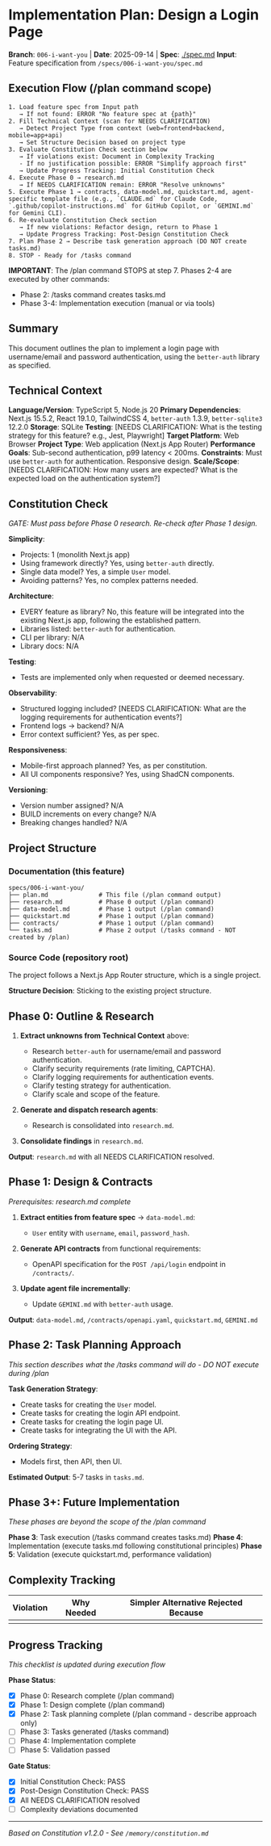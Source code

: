 # Implementation Plan: Design a Login Page

**Branch**: `006-i-want-you` | **Date**: 2025-09-14 | **Spec**: [./spec.md](./spec.md)
**Input**: Feature specification from `/specs/006-i-want-you/spec.md`

## Execution Flow (/plan command scope)
```
1. Load feature spec from Input path
   → If not found: ERROR "No feature spec at {path}"
2. Fill Technical Context (scan for NEEDS CLARIFICATION)
   → Detect Project Type from context (web=frontend+backend, mobile=app+api)
   → Set Structure Decision based on project type
3. Evaluate Constitution Check section below
   → If violations exist: Document in Complexity Tracking
   - If no justification possible: ERROR "Simplify approach first"
   → Update Progress Tracking: Initial Constitution Check
4. Execute Phase 0 → research.md
   → If NEEDS CLARIFICATION remain: ERROR "Resolve unknowns"
5. Execute Phase 1 → contracts, data-model.md, quickstart.md, agent-specific template file (e.g., `CLAUDE.md` for Claude Code, `.github/copilot-instructions.md` for GitHub Copilot, or `GEMINI.md` for Gemini CLI).
6. Re-evaluate Constitution Check section
   → If new violations: Refactor design, return to Phase 1
   → Update Progress Tracking: Post-Design Constitution Check
7. Plan Phase 2 → Describe task generation approach (DO NOT create tasks.md)
8. STOP - Ready for /tasks command
```

**IMPORTANT**: The /plan command STOPS at step 7. Phases 2-4 are executed by other commands:
- Phase 2: /tasks command creates tasks.md
- Phase 3-4: Implementation execution (manual or via tools)

## Summary
This document outlines the plan to implement a login page with username/email and password authentication, using the `better-auth` library as specified.

## Technical Context
**Language/Version**: TypeScript 5, Node.js 20
**Primary Dependencies**: Next.js 15.5.2, React 19.1.0, TailwindCSS 4, `better-auth` 1.3.9, `better-sqlite3` 12.2.0
**Storage**: SQLite
**Testing**: [NEEDS CLARIFICATION: What is the testing strategy for this feature? e.g., Jest, Playwright]
**Target Platform**: Web Browser
**Project Type**: Web application (Next.js App Router)
**Performance Goals**: Sub-second authentication, p99 latency < 200ms.
**Constraints**: Must use `better-auth` for authentication. Responsive design.
**Scale/Scope**: [NEEDS CLARIFICATION: How many users are expected? What is the expected load on the authentication system?]

## Constitution Check
*GATE: Must pass before Phase 0 research. Re-check after Phase 1 design.*

**Simplicity**:
- Projects: 1 (monolith Next.js app)
- Using framework directly? Yes, using `better-auth` directly.
- Single data model? Yes, a simple `User` model.
- Avoiding patterns? Yes, no complex patterns needed.

**Architecture**:
- EVERY feature as library? No, this feature will be integrated into the existing Next.js app, following the established pattern.
- Libraries listed: `better-auth` for authentication.
- CLI per library: N/A
- Library docs: N/A

**Testing**:
- Tests are implemented only when requested or deemed necessary.

**Observability**:
- Structured logging included? [NEEDS CLARIFICATION: What are the logging requirements for authentication events?]
- Frontend logs → backend? N/A
- Error context sufficient? Yes, as per spec.

**Responsiveness**:
- Mobile-first approach planned? Yes, as per constitution.
- All UI components responsive? Yes, using ShadCN components.

**Versioning**:
- Version number assigned? N/A
- BUILD increments on every change? N/A
- Breaking changes handled? N/A

## Project Structure

### Documentation (this feature)
```
specs/006-i-want-you/
├── plan.md              # This file (/plan command output)
├── research.md          # Phase 0 output (/plan command)
├── data-model.md        # Phase 1 output (/plan command)
├── quickstart.md        # Phase 1 output (/plan command)
├── contracts/           # Phase 1 output (/plan command)
└── tasks.md             # Phase 2 output (/tasks command - NOT created by /plan)
```

### Source Code (repository root)
The project follows a Next.js App Router structure, which is a single project.

**Structure Decision**: Sticking to the existing project structure.

## Phase 0: Outline & Research
1. **Extract unknowns from Technical Context** above:
   - Research `better-auth` for username/email and password authentication.
   - Clarify security requirements (rate limiting, CAPTCHA).
   - Clarify logging requirements for authentication events.
   - Clarify testing strategy for authentication.
   - Clarify scale and scope of the feature.

2. **Generate and dispatch research agents**:
   - Research is consolidated into `research.md`.

3. **Consolidate findings** in `research.md`.

**Output**: `research.md` with all NEEDS CLARIFICATION resolved.

## Phase 1: Design & Contracts
*Prerequisites: research.md complete*

1. **Extract entities from feature spec** → `data-model.md`:
   - `User` entity with `username`, `email`, `password_hash`.

2. **Generate API contracts** from functional requirements:
   - OpenAPI specification for the `POST /api/login` endpoint in `/contracts/`.

3. **Update agent file incrementally**:
   - Update `GEMINI.md` with `better-auth` usage.

**Output**: `data-model.md`, `/contracts/openapi.yaml`, `quickstart.md`, `GEMINI.md`

## Phase 2: Task Planning Approach
*This section describes what the /tasks command will do - DO NOT execute during /plan*

**Task Generation Strategy**:
- Create tasks for creating the `User` model.
- Create tasks for creating the login API endpoint.
- Create tasks for creating the login page UI.
- Create tasks for integrating the UI with the API.

**Ordering Strategy**:
- Models first, then API, then UI.

**Estimated Output**: 5-7 tasks in `tasks.md`.

## Phase 3+: Future Implementation
*These phases are beyond the scope of the /plan command*

**Phase 3**: Task execution (/tasks command creates tasks.md)
**Phase 4**: Implementation (execute tasks.md following constitutional principles)
**Phase 5**: Validation (execute quickstart.md, performance validation)

## Complexity Tracking
| Violation | Why Needed | Simpler Alternative Rejected Because |
|-----------|------------|-------------------------------------|
|           |            |                                     |

## Progress Tracking
*This checklist is updated during execution flow*

**Phase Status**:
- [X] Phase 0: Research complete (/plan command)
- [X] Phase 1: Design complete (/plan command)
- [X] Phase 2: Task planning complete (/plan command - describe approach only)
- [ ] Phase 3: Tasks generated (/tasks command)
- [ ] Phase 4: Implementation complete
- [ ] Phase 5: Validation passed

**Gate Status**:
- [X] Initial Constitution Check: PASS
- [X] Post-Design Constitution Check: PASS
- [X] All NEEDS CLARIFICATION resolved
- [ ] Complexity deviations documented

---
*Based on Constitution v1.2.0 - See `/memory/constitution.md`*
